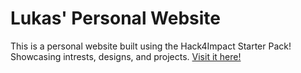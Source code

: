 # Lukas' Personal Website
This is a personal website built using the Hack4Impact Starter Pack!
Showcasing intrests, designs, and projects.
[Visit it here!](https://Bolt259.github.io)